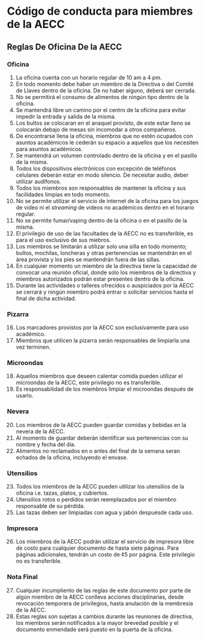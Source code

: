 # Código de conducta para miembres de la AECC


## Reglas De Oficina De la AECC

### Oficina

1. La oficina cuenta con un horario regular de 10 am a 4 pm.
2. En todo momento debe haber un miembro de la Directiva o del Comité de Llaves dentro de la oficina. De no haber alguno, deberá ser cerrada.
3. No se permitirá el consumo de alimentos de ningún tipo dentro de la oficina.
4. Se mantendrá libre un camino por el centro de la oficina para evitar impedir la entrada y salida de la misma.
5. Los bultos se colocaran en el anaquel provisto, de este estar lleno se colocarán debajo de mesas sin incomodar a otros compañeros.
6. De encontrarse llena la oficina, miembros que no estén ocupados con asuntos académicos le cederán su espacio a aquellos que los necesiten para asuntos académicos.
7. Se mantendrá un volumen controlado dentro de la oficina y en el pasillo de la misma.
8. Todos los dispositivos electrónicos con excepción de teléfonos celulares deberán estar en modo silencio. De necesitar audio, deber utilizar audífonos.
9. Todos los miembros son responsables de mantener la oficina y sus facilidades limpias en todo momento.
10. No se permite utilizar el servicio de internet de la oficina para los juegos de video ni el _streaming_ de videos no académicos dentro en el horario regular.
11. No se permite fumar/vaping dentro de la oficina o en el pasillo de la misma.
12. El privilegio de uso de las facultades de la AECC no es transferible, es para el uso exclusivo de sus miebros.
13. Los miembros se limitarán a utilizar solo una silla en todo momento; bultos, mochilas, loncheras y otras pertenencias se mantendrán en el área provista y los pies se mantendrán fuera de las sillas.
14. En cualquier momento un miembro de la directiva tiene la capacidad de convocar una reunión oficial, donde solo los miembros de la directiva y miembros autorizados podrán estar presentes dentro de la oficina.
15. Durante las actividades o talleres ofrecidos o auspiciados por la AECC se cerrará y ningún miembro podrá entrar o solicitar servicios hasta el final de dicha actividad.

### Pizarra

16. Los marcadores provistos por la AECC son exclusivamente para uso académico.
17. Miembros que utilicen la pizarra serán responsables de limpiarla una vez terminen.

### Microondas

18. Aquellos miembros que deseen calentar comida pueden utilizar el microondas de la AECC, este privilegio no es transferible.
19. Es responsabilidad de los miembros limpiar el microondas después de usarlo.

### Nevera

20. Los miembros de la AECC pueden guardar comidas y bebidas en la nevera de la AECC.
21. Al momento de guardar deberán identificar sus pertenencias con su nombre y fecha del día.
22. Alimentos no reclamados en o antes del final de la semana seran echados de la oficina, incluyendo el envase.

### Utensilios

23. Todos los miembros de la AECC pueden utilizar los utensilios de la oficina i.e. tazas, platos, y cubiertos.
24. Utensilios rotos o perdidos serán reemplazados por el miembro responsable de su pérdida.
25. Las tazas deben ser limpiadas con agua y jabón despuésde cada uso.

### Impresora

26. Los miembros de la AECC podrán utilizar el servicio de impresora libre de costo para cualquier documento de hasta siete páginas. Para páginas adicionales, tendrán un costo de ¢5 por página. Este privilegio no es transferible.

### Nota Final

27. Cualquier incumpliento de las reglas de este documento por parte de algún miembro de la AECC conlleva acciones disciplinarias, desde revocación temporera de privilegios, hasta anulación de la membresía de la AECC.
28. Estas reglas son sujetas a cambios durante las reuniones de directiva, los miembros serán notificados a la mayor brevedad posible y el documento enmendade será puesto en la puerta de la oficina.

